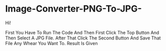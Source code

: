 # Image-Converter-PNG-To-JPG-

Hi!

First You Have To Run The Code And Then First Click The Top Button And Then Select A JPG File.
After That Click The Second Button And Save That File Any Whear You Want To.
Result Is Given
